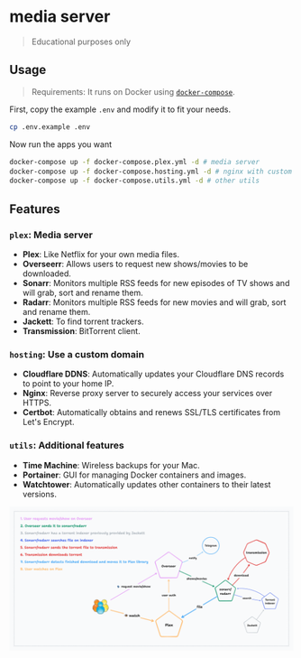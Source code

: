# media server

> Educational purposes only

## Usage

> Requirements: It runs on Docker using [`docker-compose`](https://docs.docker.com/compose/).

First, copy the example `.env` and modify it to fit your needs.

```bash
cp .env.example .env
```

Now run the apps you want

```bash
docker-compose up -f docker-compose.plex.yml -d # media server
docker-compose up -f docker-compose.hosting.yml -d # nginx with custom server
docker-compose up -f docker-compose.utils.yml -d # other utils
```

## Features

### `plex`: Media server

-  **Plex**: Like Netflix for your own media files.
-  **Overseerr**: Allows users to request new shows/movies to be downloaded.
-  **Sonarr**: Monitors multiple RSS feeds for new episodes of TV shows and will grab, sort and rename them.
-  **Radarr**: Monitors multiple RSS feeds for new movies and will grab, sort and rename them.
-  **Jackett**: To find torrent trackers.
-  **Transmission**: BitTorrent client.

### `hosting`: Use a custom domain

-  **Cloudflare DDNS**: Automatically updates your Cloudflare DNS records to point to your home IP.
-  **Nginx**: Reverse proxy server to securely access your services over HTTPS.
-  **Certbot**: Automatically obtains and renews SSL/TLS certificates from Let's Encrypt.

### `utils`: Additional features

-  **Time Machine**: Wireless backups for your Mac.
-  **Portainer**: GUI for managing Docker containers and images.
-  **Watchtower**: Automatically updates other containers to their latest versions.

![diagram](./diagram.png)
